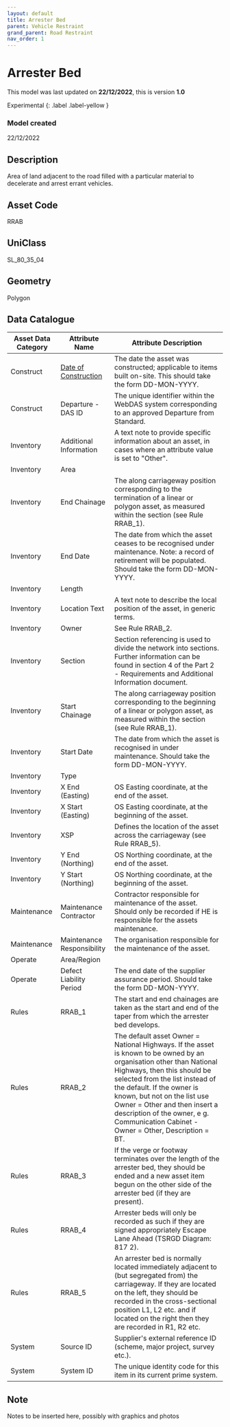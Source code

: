 ```yaml
---
layout: default
title: Arrester Bed
parent: Vehicle Restraint
grand_parent: Road Restraint
nav_order: 1
---
```


# Arrester Bed
This model was last updated on **22/12/2022**, this is version **1.0**

Experimental
{: .label .label-yellow }

### Model created
22/12/2022

## Description
Area of land adjacent to the
road filled with a particular
material to decelerate and
arrest errant vehicles.

## Asset Code
RRAB

## UniClass
SL_80_35_04

## Geometry
Polygon

## Data Catalogue

| Asset Data Category     | Attribute Name     | Attribute Description                                                                                                                                                                                                                                                                                                                                                |
|-------------------------|----------------------------|---------------------------------------------------------------------------------------------------------------------------------------------------------------------------------------------------------------------------------------------------------------------------------------------------------------------------------------------------------------------------|
| Construct               | [Date of Construction](/docs/attribute/Dateofconstruction.md)       | The date the asset was constructed; applicable to items built on-site. This should take the form DD-MON-YYYY.                                                                                                                                                                                                                                                             |
| Construct               | Departure - DAS ID         | The unique identifier within the WebDAS system corresponding to an approved Departure from Standard.                                                                                                                                                                                                                                                                      |
| Inventory               | Additional Information     | A text note to provide specific information about an asset, in cases where an attribute value is set to "Other".                                                                                                                                                                                                                                                          |
| Inventory               | Area                       |                                                                                                                                                                                                                                                                                                                                                                           |
| Inventory               | End Chainage               | The along carriageway position corresponding to the termination of a linear or polygon asset, as measured within the section (see Rule RRAB_1).                                                                                                                                                                                                                           |
| Inventory               | End Date                   | The date from which the asset ceases to be recognised under maintenance.  Note: a record of retirement will be populated. Should take the form DD-MON-YYYY.                                                                                                                                                                                                               |
| Inventory               | Length                     |                                                                                                                                                                                                                                                                                                                                                                           |
| Inventory               | Location Text              | A text note to describe the local position of the asset, in generic terms.                                                                                                                                                                                                                                                                                                |
| Inventory               | Owner                      | See Rule RRAB_2.                                                                                                                                                                                                                                                                                                                                                          |
| Inventory               | Section                    | Section referencing is used to divide the network into sections. Further information can be found in section 4 of the Part 2 - Requirements and Additional Information document.                                                                                                                                                                                          |
| Inventory               | Start Chainage             | The along carriageway position corresponding to the beginning of a linear or polygon asset, as measured within the section (see Rule RRAB_1).                                                                                                                                                                                                                             |
| Inventory               | Start Date                 | The date from which the asset is recognised in under maintenance. Should take the form DD-MON-YYYY.                                                                                                                                                                                                                                                                       |
| Inventory               | Type                       |                                                                                                                                                                                                                                                                                                                                                                           |
| Inventory               | X End (Easting)            | OS Easting coordinate, at the end of the asset.                                                                                                                                                                                                                                                                                                                           |
| Inventory               | X Start (Easting)          | OS Easting coordinate, at the beginning of the asset.                                                                                                                                                                                                                                                                                                                     |
| Inventory               | XSP                        | Defines the location of the asset across the carriageway (see Rule RRAB_5).                                                                                                                                                                                                                                                                                               |
| Inventory               | Y End (Northing)           | OS Northing coordinate, at the end of the asset.                                                                                                                                                                                                                                                                                                                          |
| Inventory               | Y Start (Northing)         | OS Northing coordinate, at the beginning of the asset.                                                                                                                                                                                                                                                                                                                    |
| Maintenance             | Maintenance Contractor     | Contractor responsible for maintenance of the asset. Should only be recorded if HE is responsible for the assets maintenance.                                                                                                                                                                                                                                             |
| Maintenance             | Maintenance Responsibility | The organisation responsible for the maintenance of the asset.                                                                                                                                                                                                                                                                                                            |
| Operate                 | Area/Region                |                                                                                                                                                                                                                                                                                                                                                                           |
| Operate                 | Defect Liability Period    | The end date of the supplier assurance period. Should take the form DD-MON-YYYY.                                                                                                                                                                                                                                                                                          |
| Rules                   | RRAB_1                     | The start and end chainages are taken as the start and end of the taper from which the arrester bed develops.                                                                                                                                                                                                                                                             |
| Rules                   | RRAB_2                     | The default asset Owner = National Highways. If the asset is known to be owned by an organisation other than National Highways, then this should be selected from the list instead of the default. If the owner is known, but not on the list use Owner = Other and then insert a description of the owner, e g. Communication Cabinet - Owner = Other, Description = BT. |
| Rules                   | RRAB_3                     | If the verge or footway terminates over the length of the arrester bed, they should be ended and a new asset item begun on the other side of the arrester bed (if they are present).                                                                                                                                                                                      |
| Rules                   | RRAB_4                     | Arrester beds will only be recorded as such if they are signed appropriately Escape Lane Ahead (TSRGD Diagram: 817 2).                                                                                                                                                                                                                                                    |
| Rules                   | RRAB_5                     | An arrester bed is normally located immediately adjacent to (but segregated from) the carriageway. If they are located on the left, they should be recorded in the cross-sectional position L1, L2 etc. and if located on the right then they are recorded in R1, R2 etc.                                                                                                 |
| System                  | Source ID                  | Supplier's external reference ID (scheme, major project, survey etc.).                                                                                                                                                                                                                                                                                                    |
| System                  | System ID                  | The unique identity code for this item in its current prime system.                                                                                                                                                                                                                                                                                                       |

## Note
Notes to be inserted here, possibly with graphics and photos
